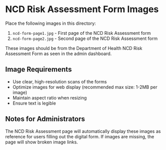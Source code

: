# NCD Risk Assessment Form Images

Place the following images in this directory:

1. `ncd-form-page1.jpg` - First page of the NCD Risk Assessment form
2. `ncd-form-page2.jpg` - Second page of the NCD Risk Assessment form

These images should be from the Department of Health NCD Risk Assessment Form as seen in the admin dashboard.

## Image Requirements
- Use clear, high-resolution scans of the forms
- Optimize images for web display (recommended max size: 1-2MB per image)
- Maintain aspect ratio when resizing
- Ensure text is legible

## Notes for Administrators
The NCD Risk Assessment page will automatically display these images as reference for users filling out the digital form. If images are missing, the page will show broken image links. 